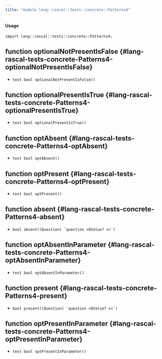 ```yaml
---
title: "module lang::rascal::tests::concrete::Patterns4"
---
```


#### Usage

`import lang::rascal::tests::concrete::Patterns4;`


## function optionalNotPresentIsFalse {#lang-rascal-tests-concrete-Patterns4-optionalNotPresentIsFalse}

* ``test bool optionalNotPresentIsFalse()``

## function optionalPresentIsTrue {#lang-rascal-tests-concrete-Patterns4-optionalPresentIsTrue}

* ``test bool optionalPresentIsTrue()``

## function optAbsent {#lang-rascal-tests-concrete-Patterns4-optAbsent}

* ``test bool optAbsent()``

## function optPresent {#lang-rascal-tests-concrete-Patterns4-optPresent}

* ``test bool optPresent()``

## function absent {#lang-rascal-tests-concrete-Patterns4-absent}

* ``bool absent((Question) `question <QValue? v>`)``

## function optAbsentInParameter {#lang-rascal-tests-concrete-Patterns4-optAbsentInParameter}

* ``test bool optAbsentInParameter()``

## function present {#lang-rascal-tests-concrete-Patterns4-present}

* ``bool present((Question) `question <QValue? v>`)``

## function optPresentInParameter {#lang-rascal-tests-concrete-Patterns4-optPresentInParameter}

* ``test bool optPresentInParameter()``

